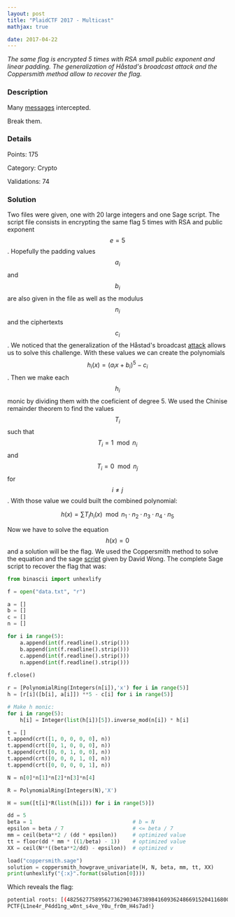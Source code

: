 ```yaml
---
layout: post
title: "PlaidCTF 2017 - Multicast"
mathjax: true

date: 2017-04-22
---
```


*The same flag is encrypted 5 times with RSA small public exponent and linear padding. The generalization of Håstad's broadcast attack and the Coppersmith method allow to recover the flag.*

<!--more-->

### Description
Many [messages](/resources/2017/plaidctf/multicast/multicast_684d222a7554c098301c2d8a608c85dd.tar.gz) intercepted.

Break them.

### Details

Points:      175

Category:    Crypto

Validations: 74

### Solution

Two files were given, one with 20 large integers and one Sage script. The script file consists in encrypting the same flag 5 times with RSA and public exponent $$e = 5$$. Hopefully the padding values $$a_i$$ and $$b_i$$ are also given in the file as well as the modulus $$n_i$$ and the ciphertexts $$c_i$$. We noticed that the generalization of the Håstad's broadcast [attack](https://en.wikipedia.org/wiki/Coppersmith%27s_attack#H.C3.A5stad.27s_broadcast_attack) allows us to solve this challenge. With these values we can create the polynomials $$h_i(x) = (a_i x + b_i)^5 -c_i$$. Then we make each $$h_i$$ monic by dividing them with the coeficient of degree 5. We used the Chinise remainder theorem to find the values $$T_i$$ such that $$T_i = 1 \mod n_i$$ and $$T_i = 0\mod n_j$$ for $$i \neq j$$. With those value we could built the combined polynomial:

$$h(x) = \sum T_i h_i(x) \mod n_1 \cdot n_2 \cdot n_3 \cdot n_4 \cdot n_5$$

Now we have to solve the equation $$h(x) = 0$$ and a solution will be the flag. We used the Coppersmith method to solve the equation and the sage [script](https://github.com/mimoo/RSA-and-LLL-attacks/blob/master/coppersmith.sage) given by David Wong. The complete Sage script to recover the flag that was:

```python
from binascii import unhexlify

f = open("data.txt", "r")

a = []
b = []
c = []
n = []

for i in range(5):
    a.append(int(f.readline().strip()))
    b.append(int(f.readline().strip()))
    c.append(int(f.readline().strip()))
    n.append(int(f.readline().strip()))
    
f.close()

r = [PolynomialRing(Integers(n[i]),'x') for i in range(5)]
h = [r[i]([b[i], a[i]]) **5 - c[i] for i in range(5)]

# Make h monic:
for i in range(5):
    h[i] = Integer(list(h[i])[5]).inverse_mod(n[i]) * h[i]

t = []
t.append(crt([1, 0, 0, 0, 0], n))
t.append(crt([0, 1, 0, 0, 0], n))
t.append(crt([0, 0, 1, 0, 0], n))
t.append(crt([0, 0, 0, 1, 0], n))
t.append(crt([0, 0, 0, 0, 1], n))

N = n[0]*n[1]*n[2]*n[3]*n[4]

R = PolynomialRing(Integers(N),'X')

H = sum([t[i]*R(list(h[i])) for i in range(5)])

dd = 5
beta = 1                                # b = N
epsilon = beta / 7                      # <= beta / 7
mm = ceil(beta**2 / (dd * epsilon))     # optimized value
tt = floor(dd * mm * ((1/beta) - 1))    # optimized value
XX = ceil(N**((beta**2/dd) - epsilon))  # optimized v

load("coppersmith.sage")
solution = coppersmith_howgrave_univariate(H, N, beta, mm, tt, XX)
print(unhexlify("{:x}".format(solution[0])))
```

Which reveals the flag:

```bash
potential roots: [(48256277589562736290346738984160936248669152041168006480231762961805279486041361025591223549819869423406508417405, 1)]
PCTF{L1ne4r_P4dd1ng_w0nt_s4ve_Y0u_fr0m_H4s7ad!}
```
